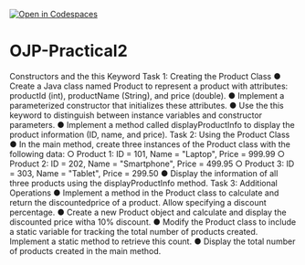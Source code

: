 [![Open in Codespaces](https://classroom.github.com/assets/launch-codespace-2972f46106e565e64193e422d61a12cf1da4916b45550586e14ef0a7c637dd04.svg)](https://classroom.github.com/open-in-codespaces?assignment_repo_id=17506049)
# OJP-Practical2
Constructors and the this Keyword
Task 1: Creating the Product Class
● Create a Java class named Product to represent a product with attributes:
productId (int), productName (String), and price (double).
● Implement a parameterized constructor that initializes these attributes.
● Use the this keyword to distinguish between instance variables and constructor
parameters.
● Implement a method called displayProductInfo to display the product
information (ID, name, and price).
Task 2: Using the Product Class
● In the main method, create three instances of the Product class with the
following data:
○ Product 1: ID = 101, Name = "Laptop", Price = 999.99
○ Product 2: ID = 202, Name = "Smartphone", Price = 499.95
○ Product 3: ID = 303, Name = "Tablet", Price = 299.50
● Display the information of all three products using the displayProductInfo
method.
Task 3: Additional Operations
● Implement a method in the Product class to calculate and return the discountedprice of a product. Allow specifying a discount percentage.
● Create a new Product object and calculate and display the discounted price witha 10% discount.
● Modify the Product class to include a static variable for tracking the total number
of products created. Implement a static method to retrieve this count.
● Display the total number of products created in the main method.
